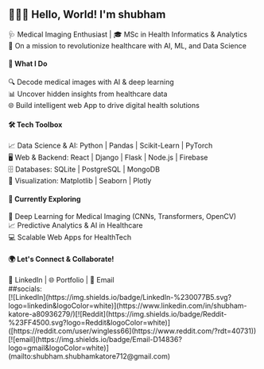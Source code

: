 <h2>👨‍⚕️✨ Hello, World! I'm shubham <br> </h2>

 🩺 Medical Imaging Enthusiast | 🎓 MSc in Health Informatics & Analytics <br>
 🚀 On a mission to revolutionize healthcare with AI, ML, and Data Science <br>

<h4>🔬 What I Do <br> </h4>
 🔍 Decode medical images with AI & deep learning <br>
 📊 Uncover hidden insights from healthcare data <br>
 🌐 Build intelligent web App to drive digital health solutions <br>

<h4>🛠️ Tech Toolbox <br> </h4>
 📈 Data Science & AI: Python | Pandas | Scikit-Learn | PyTorch <br>
 🖥️ Web & Backend: React | Django | Flask | Node.js | Firebase <br>
 🗄️ Databases: SQLite | PostgreSQL | MongoDB <br>
 🎨 Visualization: Matplotlib | Seaborn | Plotly <br>

<h4>🚀 Currently Exploring <br> </h4>
 🧠 Deep Learning for Medical Imaging (CNNs, Transformers, OpenCV) <br>
 📈 Predictive Analytics & AI in Healthcare<br>
 💻 Scalable Web Apps for HealthTech <br>

<h4>🌍 Let's Connect & Collaborate! <br> </h4>
💼 LinkedIn | 🌐 Portfolio | 📧 Email <br>
##socials: <br>
[![LinkedIn](https://img.shields.io/badge/LinkedIn-%230077B5.svg?logo=linkedin&logoColor=white)](https://www.linkedin.com/in/shubham-katore-a80936279/)[![Reddit](https://img.shields.io/badge/Reddit-%23FF4500.svg?logo=Reddit&logoColor=white)]([https://reddit.com/user/wingless66](https://www.reddit.com/?rdt=40731)) [![email](https://img.shields.io/badge/Email-D14836?logo=gmail&logoColor=white)](mailto:shubham.shubhamkatore712@gmail.com)
